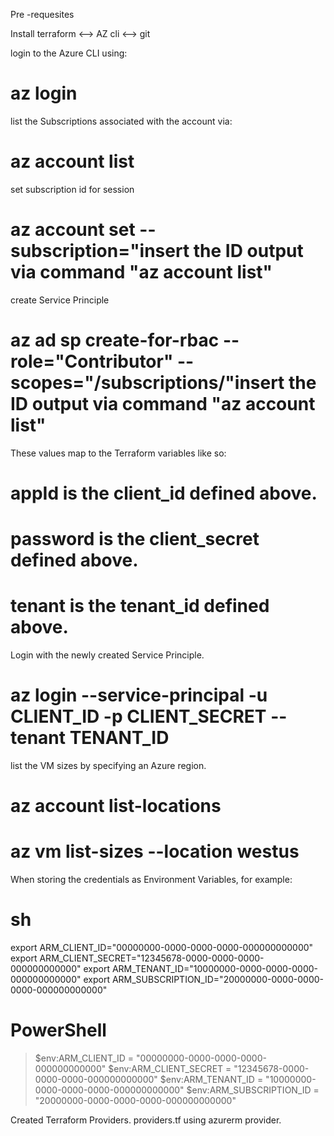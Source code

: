 Pre -requesites

Install terraform <--> AZ cli <--> git

login to the Azure CLI using:
# az login

list the Subscriptions associated with the account via:
# az account list

set subscription id for session 
# az account set --subscription="insert the ID output via command "az account list"

create Service Principle 
# az ad sp create-for-rbac --role="Contributor" --scopes="/subscriptions/"insert the ID output via command "az account list"

These values map to the Terraform variables like so:

# appId is the client_id defined above.
# password is the client_secret defined above.
# tenant is the tenant_id defined above.

Login with the newly created Service Principle.
# az login --service-principal -u CLIENT_ID -p CLIENT_SECRET --tenant TENANT_ID

 list the VM sizes by specifying an Azure region.
# az account list-locations
# az vm list-sizes --location westus

When storing the credentials as Environment Variables, for example:

# sh
export ARM_CLIENT_ID="00000000-0000-0000-0000-000000000000"
export ARM_CLIENT_SECRET="12345678-0000-0000-0000-000000000000"
export ARM_TENANT_ID="10000000-0000-0000-0000-000000000000"
export ARM_SUBSCRIPTION_ID="20000000-0000-0000-0000-000000000000"
# PowerShell
> $env:ARM_CLIENT_ID = "00000000-0000-0000-0000-000000000000"
> $env:ARM_CLIENT_SECRET = "12345678-0000-0000-0000-000000000000"
> $env:ARM_TENANT_ID = "10000000-0000-0000-0000-000000000000"
> $env:ARM_SUBSCRIPTION_ID = "20000000-0000-0000-0000-000000000000"

Created Terraform Providers.
providers.tf using azurerm provider.